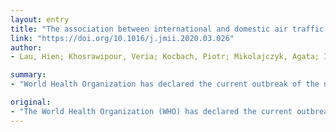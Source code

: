 ```yaml
---
layout: entry
title: "The association between international and domestic air traffic and the coronavirus (COVID-19) outbreak"
link: "https://doi.org/10.1016/j.jmii.2020.03.026"
author:
- Lau, Hien; Khosrawipour, Veria; Kocbach, Piotr; Mikolajczyk, Agata; Ichii, Hirohito; Zacharksi, Maciej; Bania, Jacek; Khosrawipour, Tanja

summary:
- "World Health Organization has declared the current outbreak of the novel coronavirus a global pandemic. Many countries are facing increasing numbers of COVID-19 cases. We analyzed available data on current domestic and international passenger volume and flight routes and compared these to the distribution of domestic and internationally COVID-19 cases. Multiple regions within Asia, as well as some in North America and Europe are at serious risk of constant exposure. Risk for COVId-19 exposure remains relatively low in South America and Africa."

original:
- "The World Health Organization (WHO) has declared the current outbreak of the novel coronavirus (COVID-19) a global pandemic. Many countries are facing increasing numbers of COVID-19 cases, which are, in their origin mostly attributed to regular international flight connections with China. This study aims to investigate this relation by analyzing available data on air traffic volume and the spread of COVID-19 cases. Methods and findings: We analyzed available data on current domestic and international passenger volume and flight routes and compared these to the distribution of domestic and international COVID-19 cases. Results Our data indicate a strong linear correlation between domestic COVID-19 cases and passenger volume for regions within China (r2=0.92, p=0.19) and a significant correlation between international COVID-19 cases and passenger volume (r2=0.98, p<0.01). Conclusions The number of flight routes as well as total passenger volume are highly relevant risk factors for the spread of current COVID-19. Multiple regions within Asia, as well as some in North America and Europe are at serious risk of constant exposure to COVID-19 from China and other highly infected countries. Risk for COVID-19 exposure remains relatively low in South America and Africa. If adequate measures are taken, including on-site disease detection and temporary passenger quarantine, limited but not terminated air traffic can be a feasible option to prevent a long-term crisis. Reasonable risk calculations and case evaluations per passenger volume are crucial aspects which must be considered when reducing international flights."
---
```


